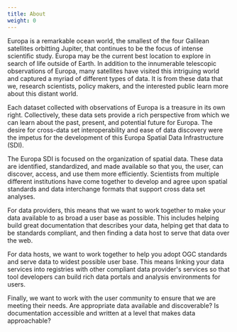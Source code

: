 ```yaml
---
title: About
weight: 0
---
```


Europa is a remarkable ocean world, the smallest of the four Galilean satellites orbitting Jupiter, that continues to be the focus of intense scientific study. Europa may be the current best location to explore in search of life outside of Earth. In addition to the innumerable telescopic observations of Europa, many satellites have visited this intriguing world and captured a myriad of different types of data. It is from these data that we, research scientists, policy makers, and the interested public learn more about this distant world.

Each dataset collected with observations of Europa is a treasure in its own right. Collectively, these data sets provide a rich perspective from which we can learn about the past, present, and potential future for Europa. The desire for cross-data set interoperability and ease of data discovery were the impetus for the development of this Europa Spatial Data Infrastructure (SDI). 

The Europa SDI is focused on the organization of spatial data. These data are identified, standardized, and made available so that you, the user, can discover, access, and use them more efficiently. Scientists from multiple different institutions have come together to develop and agree upon spatial standards and data interchange formats that support cross data set analyses.

For data providers, this means that we want to work together to make your data available to as broad a user base as possible. This includes helping build great documentation that describes your data, helping get that data to be standards compliant, and then finding a data host to serve that data over the web.

For data hosts, we want to work together to help you adopt OGC standards and serve data to widest possible user base. This means linking your data services into registries with other compliant data provider's services so that tool developers can build rich data portals and analysis environments for users.

Finally, we want to work with the user community to ensure that we are meeting their needs. Are appropriate data available and discoverable? Is documentation accessible and written at a level that makes data approachable?